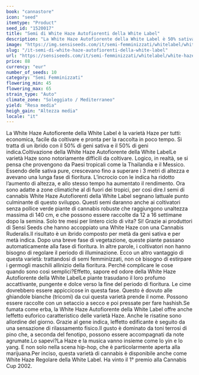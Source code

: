 ```yaml
---
book: "cannastore"
icon: "seed"
itemtype: "Product"
seed_id: "1520017"
title: "Semi di White Haze Autofiorenti della White Label"
description: "La White Haze Autofiorente della White Label è 50% sativa e 50% indica. Economica, pronta per la raccolta in tre mesi, e con un effetto ibrido."
image: "https://img.sensiseeds.com/it/semi-femminizzati/whitelabel/white-haze-autoflowering-image.png"
slug: "/it-semi-di-white-haze-autofiorenti-della-white-label"
url: "https://sensiseeds.com/it/semi-femminizzati/whitelabel/white-haze-autoflowering?a_aid=cannastore"
price: 88
currency: "eur"
number_of_seeds: 10
category: "Semi Femminizzati"
flowering_min: 45
flowering_max: 65
strain_type: "Auto"
climate_zone: "Soleggiato / Mediterraneo"
yield: "Resa media"
heigh_gain: "Altezza media"
locale: "it"
---
```

La White Haze Autofiorente della White Label è la varietà Haze per tutti: economica, facile da coltivare e pronta per la raccolta in poco tempo. Si tratta di un ibrido con il 50% di geni sativa e il 50% di geni indica.Coltivazione della White Haze Autofiorente della White LabelLe varietà Haze sono notoriamente difficili da coltivare. Logico, in realtà, se si pensa che provengono da Paesi tropicali come la Thailandia e il Messico. Essendo delle sativa pure, crescevano fino a superare i 3 metri di altezza e avevano una lunga fase di fioritura. L’incrocio con le indica ha ridotto l’aumento di altezza, e allo stesso tempo ha aumentato il rendimento. Ora sono adatte a zone climatiche al di fuori dei tropici, per così dire.I semi di cannabis White Haze Autofiorenti della White Label segnano lattuale punto culminante di questo sviluppo. Questi semi daranno anche ai coltivatori senza pollice verde piante di cannabis robuste che raggiungono unaltezza massima di 140 cm, e che possono essere raccolte da 12 a 16 settimane dopo la semina. Solo tre mesi per lintero ciclo di vita? Sì! Grazie ai produttori di Sensi Seeds che hanno accoppiato una White Haze con una Cannabis Ruderalis.Il risultato è un ibrido composto per metà da geni sativa e per metà indica. Dopo una breve fase di vegetazione, queste piante passano automaticamente alla fase di fioritura. In altre parole, i coltivatori non hanno bisogno di regolare il periodo di illuminazione. Ecco un altro vantaggio di questa varietà: trattandosi di semi femminizzati, non cè bisogno di estirpare i germogli maschili allinizio della fioritura. Perché complicare le cose quando sono così semplici?Effetto, sapore ed odore della White Haze Autofiorente della White LabelLe piante trasudano il loro profumo accattivante, pungente e dolce verso la fine del periodo di fioritura. Le cime dovrebbero essere appiccicose in questa fase. Questo è dovuto alle ghiandole bianche (tricomi) da cui questa varietà prende il nome. Possono essere raccolte con un setaccio a secco e poi pressate per fare hashish.Se fumata come erba, la White Haze Autofiorente della White Label offre anche leffetto euforico caratteristico delle varietà Haze. Anche le risatine sono allordine del giorno. Grazie al gene indica, leffetto edificante è seguito da una sensazione di rilassamento fisico.Il gusto è dominato da toni terrosi di pino che, a seconda del fenotipo, possono essere accompagnati da note agrumate.Lo sapevi?La Haze e la musica vanno insieme come lo yin e lo yang. E non solo nella scena hip-hop, che è particolarmente aperta alla marijuana.Per inciso, questa varietà di cannabis è disponibile anche come White Haze Regolare della White Label. Ha vinto il 1° premio alla Cannabis Cup 2002.
